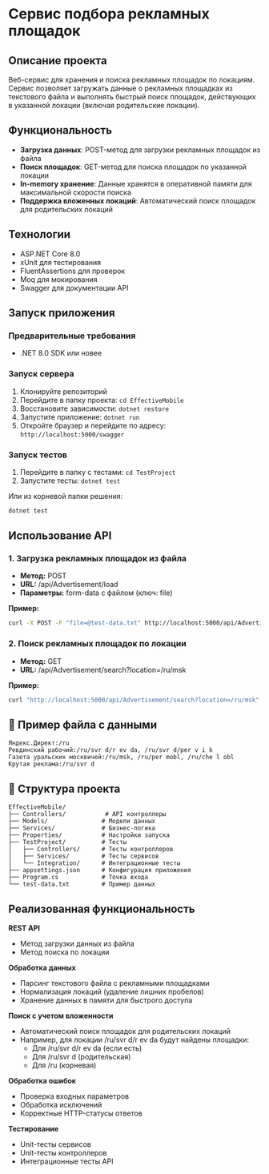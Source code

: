 ﻿# Сервис подбора рекламных площадок

## Описание проекта

Веб-сервис для хранения и поиска рекламных площадок по локациям. Сервис позволяет загружать данные о рекламных площадках из текстового файла и выполнять быстрый поиск площадок, действующих в указанной локации (включая родительские локации).

## Функциональность

- **Загрузка данных**: POST-метод для загрузки рекламных площадок из файла
- **Поиск площадок**: GET-метод для поиска площадок по указанной локации
- **In-memory хранение**: Данные хранятся в оперативной памяти для максимальной скорости поиска
- **Поддержка вложенных локаций**: Автоматический поиск площадок для родительских локаций

## Технологии

- ASP.NET Core 8.0
- xUnit для тестирования
- FluentAssertions для проверок
- Moq для мокирования
- Swagger для документации API

## Запуск приложения

### Предварительные требования
- .NET 8.0 SDK или новее

### Запуск сервера
1. Клонируйте репозиторий
2. Перейдите в папку проекта: `cd EffectiveMobile`
3. Восстановите зависимости: `dotnet restore`
4. Запустите приложение: `dotnet run`
5. Откройте браузер и перейдите по адресу: `http://localhost:5000/swagger`

### Запуск тестов
1. Перейдите в папку с тестами: `cd TestProject`
2. Запустите тесты: `dotnet test`

Или из корневой папки решения:
```bash
dotnet test
```

## Использование API
### 1. Загрузка рекламных площадок из файла
- **Метод:** POST
- **URL:** /api/Advertisement/load
- **Параметры:** form-data с файлом (ключ: file)

**Пример:**
```bash
curl -X POST -F "file=@test-data.txt" http://localhost:5000/api/Advertisement/load
```
### 2. Поиск рекламных площадок по локации
- **Метод:** GET
- **URL:** /api/Advertisement/search?location=/ru/msk

**Пример:**
```bash
curl "http://localhost:5000/api/Advertisement/search?location=/ru/msk"
```
## 📁 Пример файла с данными
```text
Яндекс.Директ:/ru
Ревдинский рабочий:/ru/svr d/r ev da, /ru/svr d/per v i k
Газета уральских москвичей:/ru/msk, /ru/per mobl, /ru/che l obl
Крутая реклама:/ru/svr d
```
## 📂 Структура проекта
```text
EffectiveMobile/
├── Controllers/           # API контроллеры
├── Models/               # Модели данных
├── Services/             # Бизнес-логика
├── Properties/           # Настройки запуска
├── TestProject/          # Тесты
│   ├── Controllers/      # Тесты контроллеров
│   ├── Services/         # Тесты сервисов
│   └── Integration/      # Интеграционные тесты
├── appsettings.json      # Конфигурация приложения
├── Program.cs            # Точка входа
└── test-data.txt         # Пример данных
```
## Реализованная функциональность
**REST API**
- Метод загрузки данных из файла
- Метод поиска по локации

**Обработка данных**
- Парсинг текстового файла с рекламными площадками
- Нормализация локаций (удаление лишних пробелов)
- Хранение данных в памяти для быстрого доступа

**Поиск с учетом вложенности**
- Автоматический поиск площадок для родительских локаций
- Например, для локации /ru/svr d/r ev da будут найдены площадки:
	- Для /ru/svr d/r ev da (если есть)
	- Для /ru/svr d (родительская)
	- Для /ru (корневая)

**Обработка ошибок**
- Проверка входных параметров
- Обработка исключений
- Корректные HTTP-статусы ответов

**Тестирование**
- Unit-тесты сервисов
- Unit-тесты контроллеров
- Интеграционные тесты API

